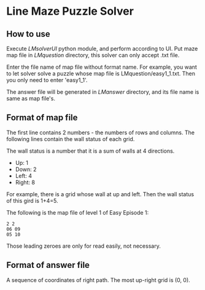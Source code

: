 # Line Maze Puzzle Solver

## How to use
Execute *LMsolverUI* python module, and perform according to UI.
Put maze map file in *LMquestion* directory, this solver can only accept .txt file.

Enter the file name of map file without format name.
For example, you want to let solver solve a puzzle whose map file is LMquestion/easy1_1.txt.
Then you only need to enter 'easy1_1'.

The answer file will be generated in *LManswer* directory, and its file name is same as map file's.

## Format of map file
The first line contains 2 numbers - the numbers of rows and columns.
The following lines contain the wall status of each grid.

The wall status is a number that it is a sum of walls at 4 directions.
*   Up: 1
*   Down: 2
*   Left: 4
*   Right: 8

For example, there is a grid whose wall at up and left.
Then the wall status of this gird is 1+4=5.  

The following is the map file of level 1 of Easy Episode 1:

    2 2
    06 09
    05 10

Those leading zeroes are only for read easily, not necessary.

## Format of answer file
A sequence of coordinates of right path.
The most up-right grid is (0, 0).